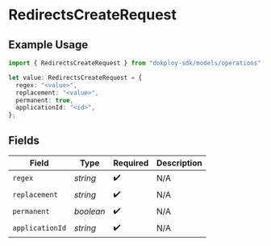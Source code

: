 # RedirectsCreateRequest

## Example Usage

```typescript
import { RedirectsCreateRequest } from "dokploy-sdk/models/operations";

let value: RedirectsCreateRequest = {
  regex: "<value>",
  replacement: "<value>",
  permanent: true,
  applicationId: "<id>",
};
```

## Fields

| Field              | Type               | Required           | Description        |
| ------------------ | ------------------ | ------------------ | ------------------ |
| `regex`            | *string*           | :heavy_check_mark: | N/A                |
| `replacement`      | *string*           | :heavy_check_mark: | N/A                |
| `permanent`        | *boolean*          | :heavy_check_mark: | N/A                |
| `applicationId`    | *string*           | :heavy_check_mark: | N/A                |